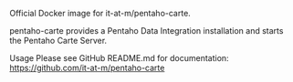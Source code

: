 Official Docker image for it-at-m/pentaho-carte.

pentaho-carte provides a Pentaho Data Integration installation and starts the Pentaho Carte Server.

Usage
Please see GitHub README.md for documentation: https://github.com/it-at-m/pentaho-carte